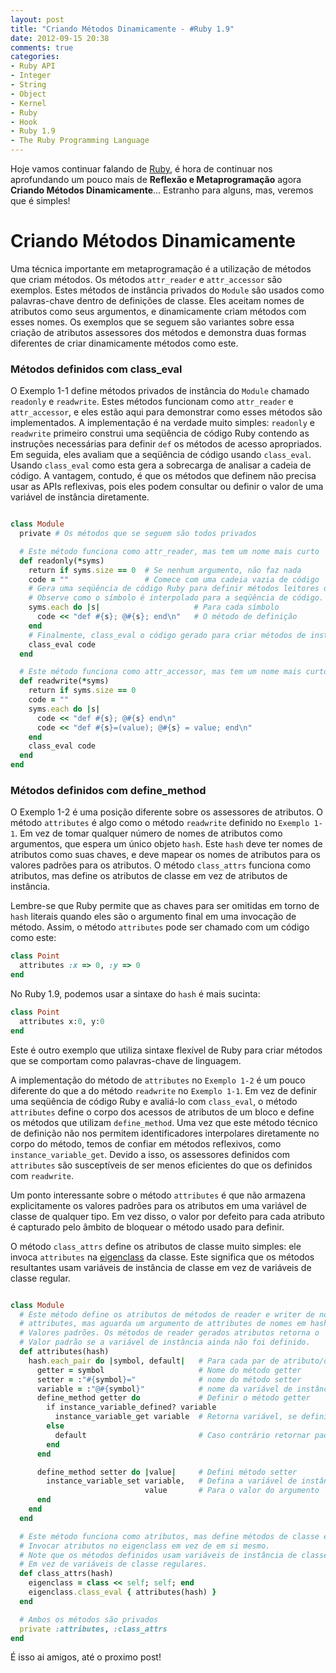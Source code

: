```yaml
---
layout: post
title: "Criando Métodos Dinamicamente - #Ruby 1.9"
date: 2012-09-15 20:38
comments: true
categories:
- Ruby API
- Integer
- String
- Object
- Kernel
- Ruby
- Hook
- Ruby 1.9
- The Ruby Programming Language
---
```

<!--more-->
<p>Hoje vamos continuar falando de <a href="http://www.ruby-doc.org/core-1.9.2/">Ruby</a>, é hora de continuar nos aprofundando um pouco mais de
<b>Reflexão e Metaprogramação</b> agora <b>Criando Métodos Dinamicamente</b>... Estranho para alguns, mas, veremos que é simples!</p>

<h1>Criando Métodos Dinamicamente</h1>

Uma técnica importante em metaprogramação é a utilização de métodos que criam métodos. Os métodos `attr_reader` e `attr_accessor` são exemplos. Estes
métodos de instância privados do `Module` são usados como palavras-chave dentro de definições de classe. Eles aceitam nomes de atributos como seus
argumentos, e dinamicamente criam métodos com esses nomes. Os exemplos que se seguem são variantes sobre essa criação de atributos assessores dos
métodos e demonstra duas formas diferentes de criar dinamicamente métodos como este.

<h3>Métodos definidos com class_eval</h3>

O Exemplo 1-1 define métodos privados de instância do `Module` chamado `readonly` e `readwrite`. Estes métodos funcionam como `attr_reader`
e `attr_accessor`, e eles estão aqui para demonstrar como esses métodos são implementados. A implementação é na verdade muito simples: `readonly` e
`readwrite` primeiro construi uma seqüência de código Ruby contendo as instruções necessárias para definir `def` os métodos de acesso apropriados.
Em seguida, eles avaliam que a seqüência de código usando `class_eval`. Usando `class_eval` como esta gera a sobrecarga de analisar a cadeia de código.
A vantagem, contudo, é que os métodos que definem não precisa usar as APIs reflexivas, pois eles podem consultar ou definir o valor de uma variável de
instância diretamente.

``` ruby Exemplo 1-1. Métodos de atributos com class_eval

class Module
  private # Os métodos que se seguem são todos privados

  # Este método funciona como attr_reader, mas tem um nome mais curto
  def readonly(*syms)
    return if syms.size == 0  # Se nenhum argumento, não faz nada
    code = ""                 # Comece com uma cadeia vazia de código
    # Gera uma seqüência de código Ruby para definir métodos leitores de atributos.
    # Observe como o símbolo é interpolado para a seqüência de código.
    syms.each do |s|                     # Para cada símbolo
      code << "def #{s}; @#{s}; end\n"   # O método de definição
    end
    # Finalmente, class_eval o código gerado para criar métodos de instância.
    class_eval code
  end

  # Este método funciona como attr_accessor, mas tem um nome mais curto.
  def readwrite(*syms)
    return if syms.size == 0
    code = ""
    syms.each do |s|
      code << "def #{s}; @#{s} end\n"
      code << "def #{s}=(value); @#{s} = value; end\n"
    end
    class_eval code
  end
end
```

<h3>Métodos definidos com define_method</h3>

O Exemplo 1-2 é uma posição diferente sobre os assessores de atributos. O método `attributes` é algo como o método `readwrite` definido no `Exemplo
1-1`. Em vez de tomar qualquer número de nomes de atributos como argumentos, que espera um único objeto `hash`. Este `hash` deve ter nomes de atributos
como suas chaves, e deve mapear os nomes de atributos para os valores padrões para os atributos. O método `class_attrs` funciona como atributos, mas
define os atributos de classe em vez de atributos de instância.

Lembre-se que Ruby permite que as chaves para ser omitidas em torno de `hash` literais quando eles são o argumento final em uma invocação de método.
Assim, o método `attributes` pode ser chamado com um código como este:

``` ruby Metodo attributes
class Point
  attributes :x => 0, :y => 0
end
```

No Ruby 1.9, podemos usar a sintaxe do `hash` é mais sucinta:

``` ruby Attibutes
class Point
  attributes x:0, y:0
end
```

Este é outro exemplo que utiliza sintaxe flexível de Ruby para criar métodos que se comportam como palavras-chave de linguagem.

A implementação do método de `attributes` no `Exemplo 1-2` é um pouco diferente do que a do método `readwrite` no `Exemplo 1-1`. Em vez de definir uma
seqüência de código Ruby e avaliá-lo com `class_eval`, o método `attributes` define o corpo dos acessos de atributos de um bloco e define os métodos
que utilizam `define_method`. Uma vez que este método técnico de definição não nos permitem identificadores interpolares diretamente no corpo do
método, temos de confiar em métodos reflexivos, como `instance_variable_get`. Devido a isso, os assessores definidos com `attributes` são susceptíveis
de ser menos eficientes do que os definidos com `readwrite`.

Um ponto interessante sobre o método `attributes` é que não armazena explicitamente os valores padrões para os atributos em uma variável de classe de
qualquer tipo. Em vez disso, o valor por defeito para cada atributo é capturado pelo âmbito de bloquear o método usado para definir.

O método `class_attrs` define os atributos de classe muito simples: ele invoca `attributes` na <a href="http://blog.caelum.com.br/metaprogramacao-eigenclass-em-ruby/">eigenclass</a> da classe. Este
significa que os métodos resultantes usam variáveis de instância de classe em vez de variáveis de classe regular.

``` ruby Exemplo 1-2. Métodos de atributos com define_method

class Module
  # Este método define os atributos de métodos de reader e writer de nomeado
  # attributes, mas aguarda um argumento de attributes de nomes em hash mapeado para
  # Valores padrões. Os métodos de reader gerados atributos retorna o
  # Valor padrão se a variável de instância ainda não foi definido.
  def attributes(hash)
    hash.each_pair do |symbol, default|   # Para cada par de atributo/default
      getter = symbol                     # Nome do método getter
      setter = :"#{symbol}="              # nome do método setter
      variable = :"@#{symbol}"            # nome da variável de instância
      define_method getter do             # Definir o método getter
        if instance_variable_defined? variable
          instance_variable_get variable  # Retorna variável, se definido
        else
          default                         # Caso contrário retornar padrão
        end
      end

      define_method setter do |value|     # Defini método setter
        instance_variable_set variable,   # Defina a variável de instância
                              value       # Para o valor do argumento
      end
    end
  end

  # Este método funciona como atributos, mas define métodos de classe em vez de
  # Invocar atributos no eigenclass em vez de em si mesmo.
  # Note que os métodos definidos usam variáveis de instância de classe
  # Em vez de variáveis de classe regulares.
  def class_attrs(hash)
    eigenclass = class << self; self; end
    eigenclass.class_eval { attributes(hash) }
  end

  # Ambos os métodos são privados
  private :attributes, :class_attrs
end
```

É isso ai amigos, até o proximo post!